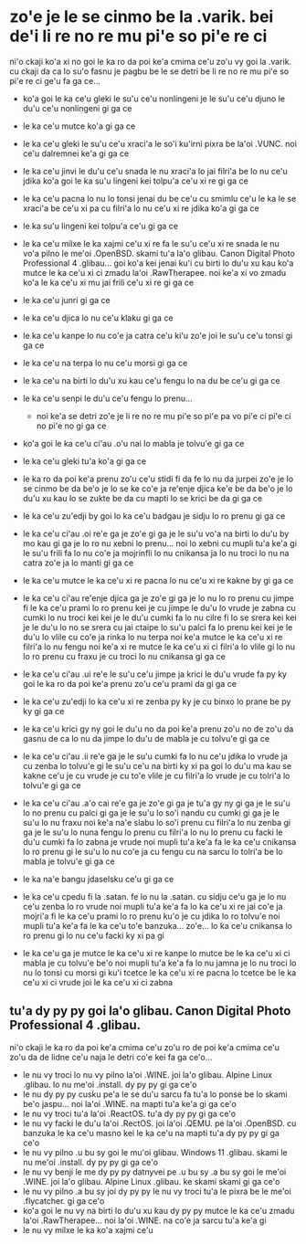 zo'e je le se cinmo be la .varik. bei de'i li re no re mu pi'e so pi'e re ci
============================================================================

ni'o ckaji ko'a xi no goi le ka ro da poi ke'a cmima ce'u zo'u vy goi la .varik. cu ckaji da ca lo su'o fasnu je pagbu be le se detri be li re no re mu pi'e so pi'e re ci ge'u fa ga ce...

* ko'a goi le ka ce'u gleki le su'u ce'u nonlingeni je le su'u ce'u djuno le du'u ce'u nonlingeni gi ga ce
* le ka ce'u mutce ko'a gi ga ce
* le ka ce'u gleki le su'u ce'u xraci'a le so'i ku'irni pixra be la'oi .VUNC. noi ce'u dalremnei ke'a gi ga ce
* le ka ce'u jinvi le du'u ce'u snada le nu xraci'a lo jai filri'a be lo nu ce'u jdika ko'a goi le ka su'u lingeni kei tolpu'a ce'u xi re gi ga ce
* le ka ce'u pacna lo nu lo tonsi jenai du be ce'u cu smimlu ce'u le ka le se xraci'a be ce'u xi pa cu filri'a lo nu ce'u xi re jdika ko'a gi ga ce
* le ka su'u lingeni kei tolpu'a ce'u gi ga ce
* le ka ce'u milxe le ka xajmi ce'u xi re fa le su'u ce'u xi re snada le nu vo'a pilno le me'oi .OpenBSD. skami tu'a la'o glibau. Canon Digital Photo Professional 4 .glibau... goi ko'a kei jenai ku'i cu birti lo du'u xu kau ko'a mutce le ka ce'u xi ci zmadu la'oi .RawTherapee. noi ke'a xi vo zmadu ko'a le ka ce'u xi mu jai frili ce'u xi re gi ga ce
* le ka ce'u junri gi ga ce
* le ka ce'u djica lo nu ce'u klaku gi ga ce
* le ka ce'u kanpe lo nu co'e ja catra ce'u ki'u zo'e joi le su'u ce'u tonsi gi ga ce
* le ka ce'u na terpa lo nu ce'u morsi gi ga ce
* le ka ce'u na birti lo du'u xu kau ce'u fengu lo na du be ce'u gi ga ce
* le ka ce'u senpi le du'u ce'u fengu lo prenu...

  * noi ke'a se detri zo'e je li re no re mu pi'e so pi'e pa vo pi'e ci pi'e ci no pi'e no gi ga ce

* ko'a goi le ka ce'u ci'au .o'u nai lo mabla je tolvu'e gi ga ce
* le ka ce'u gleki tu'a ko'a gi ga ce
* le ka ro da poi ke'a prenu zo'u ce'u stidi fi da fe lo nu da jurpei zo'e je lo se cinmo be da be'o je lo se ke co'e ja re'enje djica ke'e be da be'o je lo du'u xu kau lo se zukte be da cu mapti lo se krici be da gi ga ce
* le ka ce'u zu'edji by goi lo ka ce'u badgau je sidju lo ro prenu gi ga ce
* le ka ce'u ci'au .oi re'e ga je zo'e gi ga je le su'u vo'a na birti lo du'u by mo kau gi ga je lo ro nu xebni lo prenu... noi lo xebni cu mupli tu'a ke'a gi le su'u frili fa lo nu co'e ja mojrinfli lo nu cnikansa ja lo nu troci lo nu na catra zo'e ja lo manti gi ga ce
* le ka ce'u mutce le ka ce'u xi re pacna lo nu ce'u xi re kakne by gi ga ce
* le ka ce'u ci'au re'enje djica ga je zo'e gi ga je lo nu lo ro prenu cu jimpe fi le ka ce'u prami lo ro prenu kei je cu jimpe le du'u lo vrude je zabna cu cumki lo nu troci kei kei je le du'u cumki fa lo nu cilre fi lo se srera kei kei je le du'u lo no se srera cu jai ctaipe lo su'u palci fa lo prenu kei kei je le du'u lo vlile cu co'e ja rinka lo nu terpa noi ke'a mutce le ka ce'u xi re filri'a lo nu fengu noi ke'a xi re mutce le ka ce'u xi ci filri'a lo vlile gi lo nu lo ro prenu cu fraxu je cu troci lo nu cnikansa gi ga ce
* le ka ce'u ci'au .ui re'e le su'u ce'u jimpe ja krici le du'u vrude fa py ky goi le ka ro da poi ke'a prenu zo'u ce'u prami da gi ga ce
* le ka ce'u zu'edji lo ka ce'u xi re zenba py ky je cu binxo lo prane be py ky gi ga ce
* le ka ce'u krici gy ny goi le du'u no da poi ke'a prenu zo'u no de zo'u da gasnu de ca lo nu da jimpe lo du'u de mabla je cu tolvu'e gi ga ce
* le ka ce'u ci'au .ii re'e ga je le su'u cumki fa lo nu ce'u jdika lo vrude ja cu zenba lo tolvu'e gi le su'u ce'u na birti ky xi pa goi lo du'u ma kau se kakne ce'u je cu vrude je cu to'e vlile je cu filri'a lo vrude je cu tolri'a lo tolvu'e gi ga ce
* le ka ce'u ci'au .a'o cai re'e ga je zo'e gi ga je tu'a gy ny gi ga je le su'u lo no prenu cu palci gi ga je le su'u lo so'i nandu cu cumki gi ga je le su'u lo nu fraxu noi ke'a na'e slabu lo so'i prenu cu filri'a lo nu zenba gi ga je le su'u lo nuna fengu lo prenu cu filri'a lo nu lo prenu cu facki le du'u cumki fa lo zabna je vrude noi mupli tu'a ke'a fa le ka ce'u cnikansa lo ro prenu gi le su'u lo nu co'e ja cu fengu cu na sarcu lo tolri'a be lo mabla je tolvu'e gi ga ce
* le ka na'e bangu jdaselsku ce'u gi ga ce
* le ka ce'u cpedu fi la .satan. fe lo nu la .satan. cu sidju ce'u ga je lo nu ce'u zenba lo ro vrude noi mupli tu'a ke'a fa lo ka ce'u xi re jai co'e ja mojri'a fi le ka ce'u prami lo ro prenu ku'o je cu jdika lo ro tolvu'e noi mupli tu'a ke'a fa le ka ce'u to'e banzuka... zo'e... lo ka ce'u cnikansa lo ro prenu gi lo nu ce'u facki ky xi pa gi
* le ka ce'u ga je mutce le ka ce'u xi re kanpe lo mutce be le ka ce'u xi ci mabla je cu tolvu'e be'o noi mupli tu'a ke'a fa lo nu jamna je lo nu troci lo nu lo tonsi cu morsi gi ku'i tcetce le ka ce'u xi re pacna lo tcetce be le ka ce'u xi ci vrude joi le ka ce'u xi ci zabna

## tu'a dy py py goi la'o glibau. Canon Digital Photo Professional 4 .glibau.
ni'o ckaji le ka ro da poi ke'a cmima ce'u zo'u ro de poi ke'a cmima ce'u zo'u da de lidne ce'u naja le detri co'e kei fa ga ce'o...

* le nu vy troci lo nu vy pilno la'oi .WINE. joi la'o glibau. Alpine Linux .glibau. lo nu me'oi .install. dy py py gi ga ce'o
* le nu dy py py cusku pe'a le se du'u sarcu fa tu'a lo ponse be lo skami be'o jaspu... noi la'oi .WINE. na mapti tu'a ke'a gi ga ce'o
* le nu vy troci tu'a la'oi .ReactOS. tu'a dy py py gi ga ce'o
* le nu vy facki le du'u la'oi .RectOS. joi la'oi .QEMU. pe la'oi .OpenBSD. cu banzuka le ka ce'u masno kei le ka ce'u na mapti tu'a dy py py gi ga ce'o
* le nu vy pilno .u bu sy goi le mu'oi glibau. Windows 11 .glibau. skami le nu me'oi .install. dy py py gi ga ce'o
* le nu vy benji le me dy py py datnyvei pe .u bu sy .a bu sy goi le me'oi .WINE. joi la'o glibau. Alpine Linux .glibau. ke skami skami gi ga ce'o
* le nu vy pilno .a bu sy joi dy py py le nu vy troci tu'a le pixra be le me'oi .flycatcher. gi ga ce'o
* ko'a goi le nu vy na birti lo du'u xu kau dy py py mutce le ka ce'u zmadu la'oi .RawTherapee... noi la'oi .WINE. na co'e ja sarcu tu'a ke'a gi
* le nu vy milxe le ka ko'a xajmi ce'u
